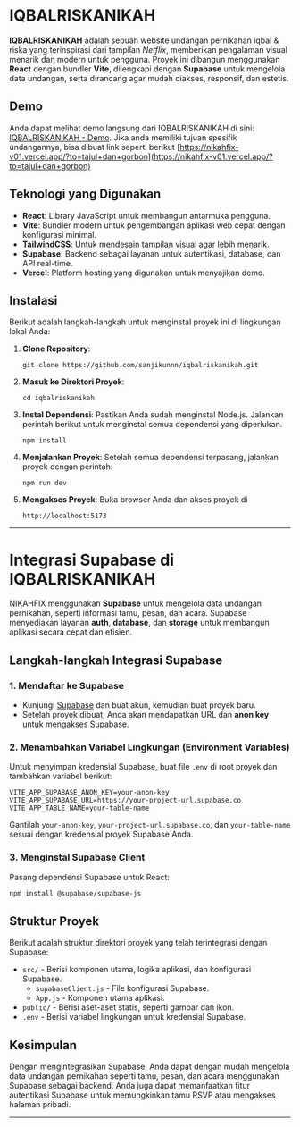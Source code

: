 # IQBALRISKANIKAH

**IQBALRISKANIKAH** adalah sebuah website undangan pernikahan iqbal & riska yang terinspirasi dari tampilan _Netflix_, memberikan pengalaman visual menarik dan modern untuk pengguna. Proyek ini dibangun menggunakan **React** dengan bundler **Vite**, dilengkapi dengan **Supabase** untuk mengelola data undangan, serta dirancang agar mudah diakses, responsif, dan estetis.

## Demo

Anda dapat melihat demo langsung dari IQBALRISKANIKAH di sini: [IQBALRISKANIKAH - Demo](https://nikahfix-v01.vercel.app/).
Jika anda memiliki tujuan spesifik undangannya, bisa dibuat link seperti berikut [https://nikahfix-v01.vercel.app/?to=tajul+dan+gorbon](https://nikahfix-v01.vercel.app/?to=tajul+dan+gorbon)

## Teknologi yang Digunakan

- **React**: Library JavaScript untuk membangun antarmuka pengguna.
- **Vite**: Bundler modern untuk pengembangan aplikasi web cepat dengan konfigurasi minimal.
- **TailwindCSS**: Untuk mendesain tampilan visual agar lebih menarik.
- **Supabase**: Backend sebagai layanan untuk autentikasi, database, dan API real-time.
- **Vercel**: Platform hosting yang digunakan untuk menyajikan demo.

## Instalasi

Berikut adalah langkah-langkah untuk menginstal proyek ini di lingkungan lokal Anda:

1. **Clone Repository**:

   `git clone https://github.com/sanjikunnn/iqbalriskanikah.git`

2. **Masuk ke Direktori Proyek**:

   `cd iqbalriskanikah`

3. **Instal Dependensi**:
   Pastikan Anda sudah menginstal Node.js. Jalankan perintah berikut untuk menginstal semua dependensi yang diperlukan.

   `npm install`

4. **Menjalankan Proyek**:
   Setelah semua dependensi terpasang, jalankan proyek dengan perintah:

   `npm run dev`

5. **Mengakses Proyek**:
   Buka browser Anda dan akses proyek di

   `http://localhost:5173`

---

# Integrasi Supabase di IQBALRISKANIKAH

NIKAHFIX menggunakan **Supabase** untuk mengelola data undangan pernikahan, seperti informasi tamu, pesan, dan acara. Supabase menyediakan layanan **auth**, **database**, dan **storage** untuk membangun aplikasi secara cepat dan efisien.

## Langkah-langkah Integrasi Supabase

### 1. Mendaftar ke Supabase

- Kunjungi [Supabase](https://supabase.io) dan buat akun, kemudian buat proyek baru.
- Setelah proyek dibuat, Anda akan mendapatkan URL dan **anon key** untuk mengakses Supabase.

### 2. Menambahkan Variabel Lingkungan (Environment Variables)

Untuk menyimpan kredensial Supabase, buat file `.env` di root proyek dan tambahkan variabel berikut:

```
VITE_APP_SUPABASE_ANON_KEY=your-anon-key
VITE_APP_SUPABASE_URL=https://your-project-url.supabase.co
VITE_APP_TABLE_NAME=your-table-name
```

Gantilah `your-anon-key`, `your-project-url.supabase.co`, dan `your-table-name` sesuai dengan kredensial proyek Supabase Anda.

### 3. Menginstal Supabase Client

Pasang dependensi Supabase untuk React:

```bash
npm install @supabase/supabase-js
```

## Struktur Proyek

Berikut adalah struktur direktori proyek yang telah terintegrasi dengan Supabase:

- `src/` - Berisi komponen utama, logika aplikasi, dan konfigurasi Supabase.
  - `supabaseClient.js` - File konfigurasi Supabase.
  - `App.js` - Komponen utama aplikasi.
- `public/` - Berisi aset-aset statis, seperti gambar dan ikon.
- `.env` - Berisi variabel lingkungan untuk kredensial Supabase.

## Kesimpulan

Dengan mengintegrasikan Supabase, Anda dapat dengan mudah mengelola data undangan pernikahan seperti tamu, pesan, dan acara menggunakan Supabase sebagai backend. Anda juga dapat memanfaatkan fitur autentikasi Supabase untuk memungkinkan tamu RSVP atau mengakses halaman pribadi.

---
